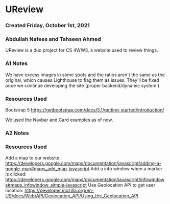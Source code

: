 # UReview
### Created Friday, October 1st, 2021
### Abdullah Nafees and Tahseen Ahmed

UReview is a duo project for CS 4WW3, a website used to review things.

### A1 Notes
We have excess images in some spots and the ratios aren't the same as the original,
which causes Lighthouse to flag them as issues.
They'll be fixed once we continue developing the site (proper backend/dynamic system.)

### Resources Used
Bootstrap 5
https://getbootstrap.com/docs/5.1/getting-started/introduction/

We used  the Navbar and Card examples as of now.

### A2 Notes

### Resources Used
Add a map to our website: https://developers.google.com/maps/documentation/javascript/adding-a-google-map#maps_add_map-javascript
Add a info window when a marker is clicked: https://developers.google.com/maps/documentation/javascript/infowindows#maps_infowindow_simple-javascript
Use Geolocation API to get user location: https://developer.mozilla.org/en-US/docs/Web/API/Geolocation_API/Using_the_Geolocation_API